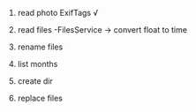 1. read photo ExifTags √

2. read files
    -FilesService -> convert float to time

3. rename files

4. list months

5. create dir

6. replace files


